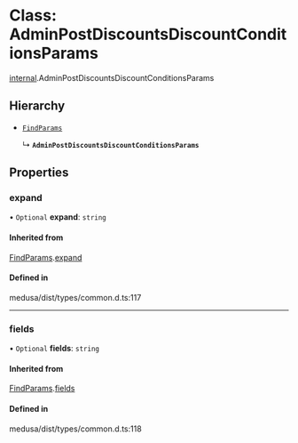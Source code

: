 # Class: AdminPostDiscountsDiscountConditionsParams

[internal](../modules/internal-7.md).AdminPostDiscountsDiscountConditionsParams

## Hierarchy

- [`FindParams`](internal-5.FindParams.md)

  ↳ **`AdminPostDiscountsDiscountConditionsParams`**

## Properties

### expand

• `Optional` **expand**: `string`

#### Inherited from

[FindParams](internal-5.FindParams.md).[expand](internal-5.FindParams.md#expand)

#### Defined in

medusa/dist/types/common.d.ts:117

___

### fields

• `Optional` **fields**: `string`

#### Inherited from

[FindParams](internal-5.FindParams.md).[fields](internal-5.FindParams.md#fields)

#### Defined in

medusa/dist/types/common.d.ts:118
